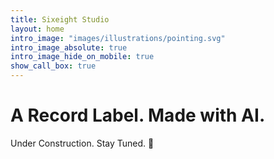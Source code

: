 ```yaml
---
title: Sixeight Studio
layout: home
intro_image: "images/illustrations/pointing.svg"
intro_image_absolute: true
intro_image_hide_on_mobile: true
show_call_box: true
---
```


# A Record Label. Made with AI.

Under Construction. Stay Tuned. 🎵